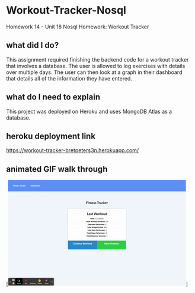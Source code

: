 # Workout-Tracker-Nosql

Homework 14 - Unit 18 Nosql Homework: Workout Tracker

## what did I do?

This assignment required finishing the backend code for a workout tracker that involves a database. The user is allowed to log exercises with details over multiple days. The user can then look at a graph in their dashboard that details all of the information they have entered.

## what do I need to explain

This project was deployed on Heroku and uses MongoDB Atlas as a database.

## heroku deployment link

https://workout-tracker-bretpeters3n.herokuapp.com/

## animated GIF walk through

[![An animated GIF walk through showcasing this application.](./assets/workout-tracker.gif)]
